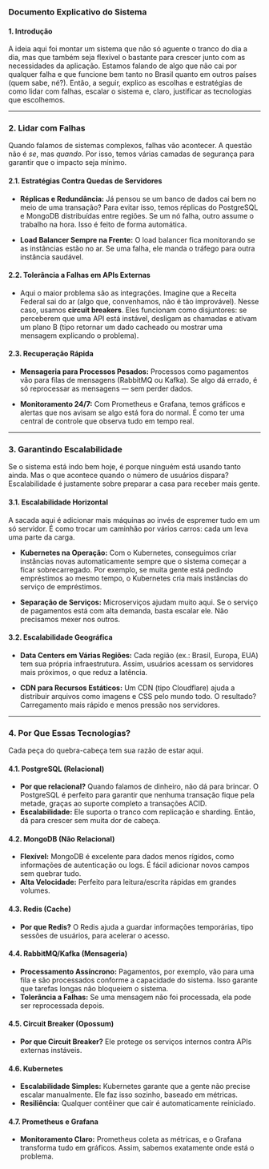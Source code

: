 
### **Documento Explicativo do Sistema**

#### **1. Introdução**

A ideia aqui foi montar um sistema que não só aguente o tranco do dia a dia, mas que também seja flexível o bastante para crescer junto com as necessidades da aplicação. Estamos falando de algo que não cai por qualquer falha e que funcione bem tanto no Brasil quanto em outros países (quem sabe, né?). Então, a seguir, explico as escolhas e estratégias de como lidar com falhas, escalar o sistema e, claro, justificar as tecnologias que escolhemos.

----------

### **2. Lidar com Falhas**

Quando falamos de sistemas complexos, falhas vão acontecer. A questão não é _se_, mas _quando_. Por isso, temos várias camadas de segurança para garantir que o impacto seja mínimo.

#### **2.1. Estratégias Contra Quedas de Servidores**

-   **Réplicas e Redundância:** Já pensou se um banco de dados cai bem no meio de uma transação? Para evitar isso, temos réplicas do PostgreSQL e MongoDB distribuídas entre regiões. Se um nó falha, outro assume o trabalho na hora. Isso é feito de forma automática.
    
-   **Load Balancer Sempre na Frente:** O load balancer fica monitorando se as instâncias estão no ar. Se uma falha, ele manda o tráfego para outra instância saudável.
    

#### **2.2. Tolerância a Falhas em APIs Externas**

-   Aqui o maior problema são as integrações. Imagine que a Receita Federal sai do ar (algo que, convenhamos, não é tão improvável). Nesse caso, usamos **circuit breakers**. Eles funcionam como disjuntores: se perceberem que uma API está instável, desligam as chamadas e ativam um plano B (tipo retornar um dado cacheado ou mostrar uma mensagem explicando o problema).

#### **2.3. Recuperação Rápida**

-   **Mensageria para Processos Pesados:** Processos como pagamentos vão para filas de mensagens (RabbitMQ ou Kafka). Se algo dá errado, é só reprocessar as mensagens — sem perder dados.
    
-   **Monitoramento 24/7:** Com Prometheus e Grafana, temos gráficos e alertas que nos avisam se algo está fora do normal. É como ter uma central de controle que observa tudo em tempo real.
    

----------

### **3. Garantindo Escalabilidade**

Se o sistema está indo bem hoje, é porque ninguém está usando tanto ainda. Mas o que acontece quando o número de usuários dispara? Escalabilidade é justamente sobre preparar a casa para receber mais gente.

#### **3.1. Escalabilidade Horizontal**

A sacada aqui é adicionar mais máquinas ao invés de espremer tudo em um só servidor. É como trocar um caminhão por vários carros: cada um leva uma parte da carga.

-   **Kubernetes na Operação:** Com o Kubernetes, conseguimos criar instâncias novas automaticamente sempre que o sistema começar a ficar sobrecarregado. Por exemplo, se muita gente está pedindo empréstimos ao mesmo tempo, o Kubernetes cria mais instâncias do serviço de empréstimos.
    
-   **Separação de Serviços:** Microserviços ajudam muito aqui. Se o serviço de pagamentos está com alta demanda, basta escalar ele. Não precisamos mexer nos outros.
    

#### **3.2. Escalabilidade Geográfica**

-   **Data Centers em Várias Regiões:** Cada região (ex.: Brasil, Europa, EUA) tem sua própria infraestrutura. Assim, usuários acessam os servidores mais próximos, o que reduz a latência.
    
-   **CDN para Recursos Estáticos:** Um CDN (tipo Cloudflare) ajuda a distribuir arquivos como imagens e CSS pelo mundo todo. O resultado? Carregamento mais rápido e menos pressão nos servidores.
    

----------

### **4. Por Que Essas Tecnologias?**

Cada peça do quebra-cabeça tem sua razão de estar aqui.

#### **4.1. PostgreSQL (Relacional)**

-   **Por que relacional?** Quando falamos de dinheiro, não dá para brincar. O PostgreSQL é perfeito para garantir que nenhuma transação fique pela metade, graças ao suporte completo a transações ACID.
-   **Escalabilidade:** Ele suporta o tranco com replicação e sharding. Então, dá para crescer sem muita dor de cabeça.

#### **4.2. MongoDB (Não Relacional)**

-   **Flexível:** MongoDB é excelente para dados menos rígidos, como informações de autenticação ou logs. É fácil adicionar novos campos sem quebrar tudo.
-   **Alta Velocidade:** Perfeito para leitura/escrita rápidas em grandes volumes.

#### **4.3. Redis (Cache)**

-   **Por que Redis?** O Redis ajuda a guardar informações temporárias, tipo sessões de usuários, para acelerar o acesso.

#### **4.4. RabbitMQ/Kafka (Mensageria)**

-   **Processamento Assíncrono:** Pagamentos, por exemplo, vão para uma fila e são processados conforme a capacidade do sistema. Isso garante que tarefas longas não bloqueiem o sistema.
-   **Tolerância a Falhas:** Se uma mensagem não foi processada, ela pode ser reprocessada depois.

#### **4.5. Circuit Breaker (Opossum)**

-   **Por que Circuit Breaker?** Ele protege os serviços internos contra APIs externas instáveis.

#### **4.6. Kubernetes**

-   **Escalabilidade Simples:** Kubernetes garante que a gente não precise escalar manualmente. Ele faz isso sozinho, baseado em métricas.
-   **Resiliência:** Qualquer contêiner que cair é automaticamente reiniciado.

#### **4.7. Prometheus e Grafana**

-   **Monitoramento Claro:** Prometheus coleta as métricas, e o Grafana transforma tudo em gráficos. Assim, sabemos exatamente onde está o problema.
